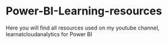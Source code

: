 # Power-BI-Learning-resources
Here you will find all resources used on my youtube channel, learnatcloudanalytics for Power BI
